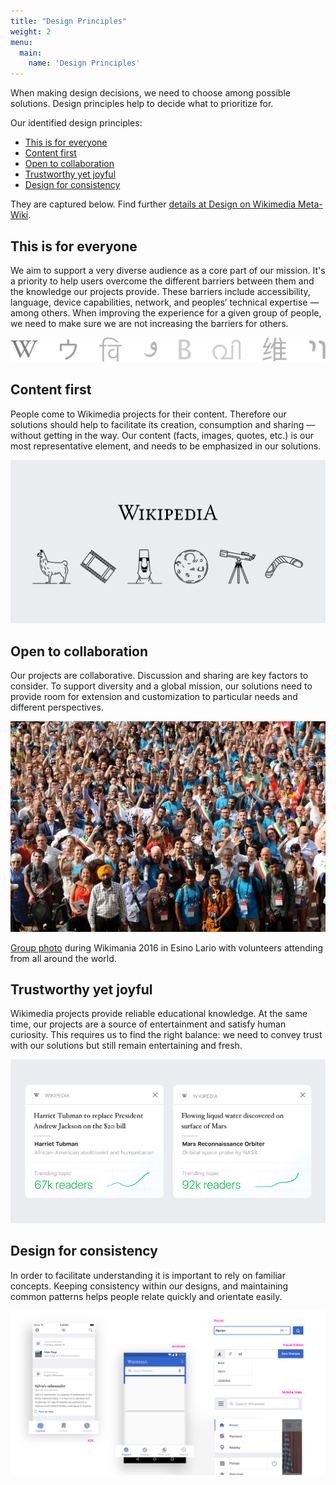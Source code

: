 ```yaml
---
title: "Design Principles"
weight: 2
menu:
  main:
    name: 'Design Principles'
---
```


When making design decisions, we need to choose among possible solutions. Design principles help to decide what to prioritize for.

Our identified design principles:

*   [This is for everyone](#this-is-for-everyone)
*   [Content first](#content-first)
*   [Open to collaboration](#open-to-collaboration)
*   [Trustworthy yet joyful](#trustworthy-yet-joyful)
*   [Design for consistency](#design-for-consistency)

They are captured below. Find further [details at Design on Wikimedia Meta-Wiki](https://meta.wikimedia.org/wiki/Design).

## This is for everyone

We aim to support a very diverse audience as a core part of our mission. It's a priority to help users overcome the different barriers between them and the knowledge our projects provide. These barriers include accessibility, language, device capabilities, network, and peoples’ technical expertise — among others. When improving the experience for a given group of people, we need to make sure we are not increasing the barriers for others.

![Collection of characters from different languages supported by Wikimedia projects](everyone.png)

## Content first

People come to Wikimedia projects for their content. Therefore our solutions should help to facilitate its creation, consumption and sharing — without getting in the way. Our content (facts, images, quotes, etc.) is our most representative element, and needs to be emphasized in our solutions.

![Wikipedia word mark with Wikipedia15 visual marks, like a llama, a moai and several others more](content-first.png)

## Open to collaboration

Our projects are collaborative. Discussion and sharing are key factors to consider. To support diversity and a global mission, our solutions need to provide room for extension and customization to particular needs and different perspectives.

![Wikimania 2016 atendees](Wikimania_2016_-_group_photo_03.jpg)

[Group photo](https://commons.wikimedia.org/wiki/File:Wikimania_2016_-_group_photo_03.jpg) during Wikimania 2016 in Esino Lario with volunteers attending from all around the world.

## Trustworthy yet joyful

Wikimedia projects provide reliable educational knowledge. At the same time, our projects are a source of entertainment and satisfy human curiosity. This requires us to find the right balance: we need to convey trust with our solutions but still remain entertaining and fresh.

![Screenshot of trending readers topic graph](trust.png)

## Design for consistency

In order to facilitate understanding it is important to rely on familiar concepts. Keeping consistency within our designs, and maintaining common patterns helps people relate quickly and orientate easily.

![Screenshots of various Foundation software products with consistent user-interface attributes](consistency.png)
